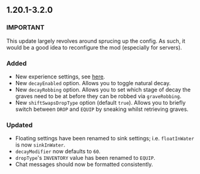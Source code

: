 ## 1.20.1-3.2.0

### IMPORTANT
This update largely revolves around sprucing up the config. As such, it would be a good idea to reconfigure the mod (especially for servers).

### Added
- New experience settings, see [here](https://github.com/ginsm/forgotten-graves/wiki/Config#experience-settings).
- New `decayEnabled` option. Allows you to toggle natural decay.
- New `decayRobbing` option. Allows you to set which stage of decay the graves need to be at before they can be robbed via `graveRobbing`.
- New `shiftSwapsDropType` option (default `true`). Allows you to briefly switch between `DROP` and `EQUIP` by sneaking whilst retrieving graves.

### Updated
- Floating settings have been renamed to sink settings; i.e. `floatInWater` is now `sinkInWater`.
- `decayModifier` now defaults to `60`.
- `dropType`'s `INVENTORY` value has been renamed to `EQUIP`.
- Chat messages should now be formatted consistently.